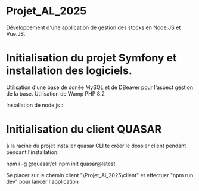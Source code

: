 # Projet_AL_2025
Développement d'une application de gestion des stocks en Node.JS et Vue.JS.

# Initialisation du projet Symfony et installation des logiciels.

Utilisation d'une base de donée MySQL et de DBeaver pour l'aspect gestion de la base.
Utilisation de Wamp PHP 8.2

Installation de node js : 

# Initialisation du client QUASAR

à la racine du projet installer quasar CLI te créer le dossier client pendant pendant l'installation: 

npm i -g @quasar/cli
npm init quasar@latest

Se placer sur le chemin client "\Projet_Al_2025\client" et effectuer "npm run dev" pour lancer l'application
